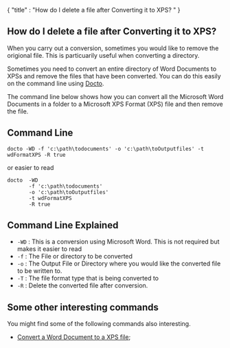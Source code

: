{
    "title" : "How do I delete a file after Converting it to  XPS?  " 
}

How do I delete a file after Converting it to  XPS?        
-

When you carry out a conversion, sometimes you would like to remove the origional file.  This is particuarily useful when converting a directory.       

Sometimes you need to convert an entire directory of Word Documents to XPSs and remove the files that have been converted.  You can do this easily on the command line using [Docto](https://github.com/tobya/docto). 

The command line below shows how you can convert all the Microsoft Word Documents in a folder to a Microsoft XPS Format (XPS) file and then remove the file.

Command Line 
-

 ````
 docto -WD -f 'c:\path\todocuments' -o 'c:\path\toOutputfiles' -t wdFormatXPS -R true
 ````
 or easier to read
 ````
 docto  -WD 
        -f 'c:\path\todocuments' 
        -o 'c:\path\toOutputfiles' 
        -t wdFormatXPS
        -R true
 ````

Command Line Explained 
-

 - `-WD` :  This is a conversion using Microsoft Word.  This is not required but makes it easier to read
 - `-f` :  The File or directory to be converted 
 - `-o` :  The Output File or Directory where you would like the converted file to be written to.
 - `-T` :  The file format type that is being converted to
 - `-R` :  Delete the converted file after conversion.




Some other interesting commands
-

You might find some of the following commands also interesting.

- [Convert a Word Document to a XPS file](ConvertDocToFileXPS.md);
    

